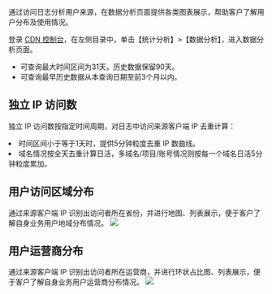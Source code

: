 通过访问日志分析用户来源，在数据分析页面提供各类图表展示，帮助客户了解用户分布及使用情况。

登录 [CDN 控制台](https://console.cloud.tencent.com/cdn)，在左侧目录中，单击【统计分析】>【数据分析】，进入数据分析页面。

- 可查询最大时间区间为31天，历史数据保留90天。
- 可查询最早历史数据从本查询日期至前3个月以内。


## 独立 IP 访问数
独立 IP 访问数按指定时间周期，对日志中访问来源客户端 IP 去重计算：
<li>时间区间小于等于1天时，提供5分钟粒度去重 IP 数曲线。</li>
<li> 域名情况按全天去重计算日活，多域名/项目/账号情况则按每一个域名日活5分钟粒度累加。</li>
<img src="https://main.qcloudimg.com/raw/8a342e8643b91159da50515f2aa923e7.png" alt>


## 用户访问区域分布
通过来源客户端 IP 识别出访问者所在省份，并进行地图、列表展示，便于客户了解自身业务用户地域分布情况。
![](https://main.qcloudimg.com/raw/d8a9846ab27b131d519cf43915d173df.png)

## 用户运营商分布
通过来源客户端 IP 识别出访问者所在运营商，并进行环状占比图、列表展示，便于客户了解自身业务用户运营商分布情况。
![](https://main.qcloudimg.com/raw/32a086d7b7e0a2e26f49e9ef23e3372a.png)
